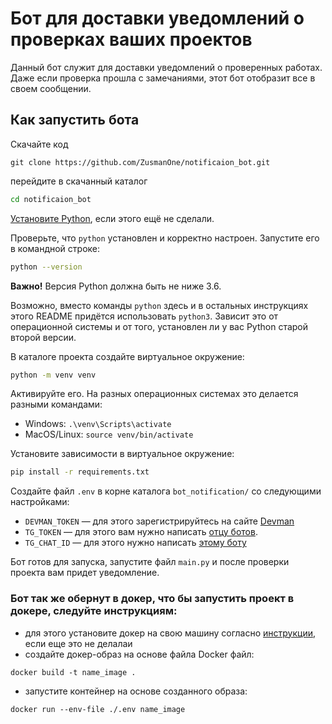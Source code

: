 # Бот для доставки уведомлений о проверках ваших проектов

Данный бот служит для доставки уведомлений о проверенных работах. Даже если проверка прошла с замечаниями,
этот бот отобразит все в своем сообщении.

## Как запустить бота
Скачайте код  
```
git clone https://github.com/ZusmanOne/notificaion_bot.git
```
перейдите в скачанный каталог 
```sh
cd notificaion_bot
```
[Установите Python](https://www.python.org/), если этого ещё не сделали.

Проверьте, что `python` установлен и корректно настроен. Запустите его в командной строке:
```sh
python --version
```
**Важно!** Версия Python должна быть не ниже 3.6.

Возможно, вместо команды `python` здесь и в остальных инструкциях этого README придётся использовать `python3`. Зависит это от операционной системы и от того, установлен ли у вас Python старой второй версии.

В каталоге проекта создайте виртуальное окружение:
```sh
python -m venv venv
```
Активируйте его. На разных операционных системах это делается разными командами:

- Windows: `.\venv\Scripts\activate`
- MacOS/Linux: `source venv/bin/activate`


Установите зависимости в виртуальное окружение:
```sh
pip install -r requirements.txt
```

Создайте файл `.env` в корне каталога `bot_notification/` со следующими настройками:

- `DEVMAN_TOKEN` — для этого зарегистрируйтесь на сайте [Devman](https://dvmn.org)
- `TG_TOKEN` — для этого вам нужно написать [отцу ботов](https://telegram.me/BotFather).
- `TG_CHAT_ID` — для этого нужно написать [этому боту](https://telegram.me/getmyid_bot)

Бот готов для запуска, запустите файл `main.py` и после проверки проекта вам придет уведомление.
### Бот так же обернут в докер, что бы запустить проект в докере, следуйте инструкциям:

- для этого установите докер на свою машину согласно [инструкции](https://www.digitalocean.com/community/tutorials/how-to-install-and-use-docker-on-ubuntu-20-04-ru), если еще это не делалаи
- создайте докер-образ на основе файла Docker файл:
``` 
docker build -t name_image .
```
- запустите контейнер на основе созданного образа:
``` 
docker run --env-file ./.env name_image
```